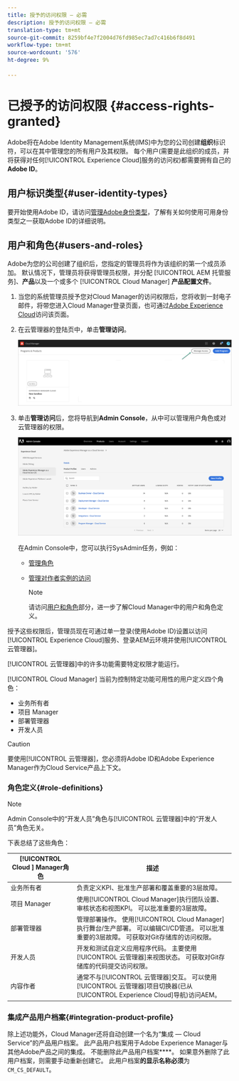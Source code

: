 ```yaml
---
title: 授予的访问权限 — 必需
description: 授予的访问权限 — 必需
translation-type: tm+mt
source-git-commit: 8259bf4e7f2004d76fd985ec7ad7c416b6f8d491
workflow-type: tm+mt
source-wordcount: '576'
ht-degree: 9%

---
```



# 已授予的访问权限 {#access-rights-granted}

Adobe将在Adobe Identity Management系统(IMS)中为您的公司创建&#x200B;**组织**&#x200B;标识符，可以在其中管理您的所有用户及其权限。 每个用户(需要是此组织的成员，并将获得对任何[!UICONTROL Experience Cloud]服务的访问权)都需要拥有自己的&#x200B;**Adobe ID**。

## 用户标识类型{#user-identity-types}

要开始使用Adobe ID，请访问[管理Adobe身份类型](https://helpx.adobe.com/enterprise/using/identity.html)，了解有关如何使用可用身份类型之一获取Adobe ID的详细说明。

## 用户和角色{#users-and-roles}

Adobe为您的公司创建了组织后，您指定的管理员将作为该组织的第一个成员添加。 默认情况下，管理员将获得管理员权限，并分配 [!UICONTROL AEM 托管服务]、**产品**&#x200B;以及一个或多个 [!UICONTROL Cloud Manager] **产品配置文件**。

1. 当您的系统管理员授予您对Cloud Manager的访问权限后，您将收到一封电子邮件，将带您进入Cloud Manager登录页面，也可通过[Adobe Experience Cloud](https://my.cloudmanager.adobe.com/)访问该页面。

1. 在云管理器的登陆页中，单击&#x200B;**管理访问**。

   ![](/help/onboarding/getting-access-to-aem-in-cloud/assets/sys-admin5.png)

1. 单击&#x200B;**管理访问**&#x200B;后，您将导航到&#x200B;**Admin Console**，从中可以管理用户角色或对云管理器的权限。

   ![](/help/onboarding/getting-access-to-aem-in-cloud/assets/sys-admin1.png)

   在Admin Console中，您可以执行SysAdmin任务，例如：
   * [管理角色](https://experienceleague.adobe.com/docs/experience-manager-cloud-service/onboarding/getting-access/navigation.html?lang=en#manage-roles)
   * [管理对作者实例的访问](https://experienceleague.adobe.com/docs/experience-manager-cloud-service/onboarding/getting-access/navigation.html?lang=en#manage-access-aem)

      >[!NOTE]
      >请访问[用户和角色](#users-roles)部分，进一步了解Cloud Manager中的用户和角色定义。

授予这些权限后，管理员现在可通过单一登录(使用Adobe ID)设置以访问[!UICONTROL Experience Cloud]服务、登录AEM云环境并使用[!UICONTROL 云管理器]。

[!UICONTROL 云管理器]中的许多功能需要特定权限才能运行。

[!UICONTROL Cloud Manager] 当前为控制特定功能可用性的用户定义四个角色：

* 业务所有者
* 项目 Manager
* 部署管理器
* 开发人员

>[!CAUTION]
>要使用[!UICONTROL 云管理器]，您必须将Adobe ID和Adobe Experience Manager作为Cloud Service产品上下文。

### 角色定义{#role-definitions}

>[!NOTE]
>
>Admin Console中的“开发人员”角色与[!UICONTROL 云管理器]中的“开发人员”角色无关。

下表总结了这些角色：

| [!UICONTROL Cloud ] Manager角色 | 描述 |
|--- |--- |
| 业务所有者 | 负责定义KPI、批准生产部署和覆盖重要的3层故障。 |
| 项目 Manager | 使用[!UICONTROL Cloud Manager]执行团队设置、审核状态和视图KPI。 可以批准重要的3层故障。 |
| 部署管理器 | 管理部署操作。 使用[!UICONTROL Cloud Manager]执行舞台/生产部署。 可以编辑CI/CD管道。 可以批准重要的3层故障。 可获取对Git存储库的访问权限。 |
| 开发人员 | 开发和测试自定义应用程序代码。 主要使用[!UICONTROL 云管理器]来视图状态。 可获取对Git存储库的代码提交访问权限。 |
| 内容作者 | 通常不与[!UICONTROL 云管理器]交互。 可以使用[!UICONTROL 云管理器]项目切换器(已从[!UICONTROL Experience Cloud]导航)访问AEM。 |

### 集成产品用户档案{#integration-product-profile}

除上述功能外，Cloud Manager还将自动创建一个名为“集成 — Cloud Service”的产品用户档案。 此产品用户档案用于Adobe Experience Manager与其他Adobe产品之间的集成。 不能删除此产品用户档案&#x200B;****。 如果意外删除了此用户档案，则需要手动重新创建它。 此用户档案&#x200B;**的显示名称必须**&#x200B;为`CM_CS_DEFAULT`。

